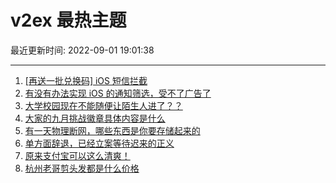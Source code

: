 # v2ex 最热主题

最近更新时间: 2022-09-01 19:01:38

--- 
1. [[再送一批兑换码] iOS 短信拦截](https://www.v2ex.com/t/876876) 
2. [有没有办法实现 iOS 的通知筛选，受不了广告了](https://www.v2ex.com/t/876883) 
3. [大学校园现在不能随便让陌生人进了？？](https://www.v2ex.com/t/876910) 
4. [大家的九月挑战徽章具体内容是什么](https://www.v2ex.com/t/876875) 
5. [有一天物理断网，哪些东西是你要存储起来的](https://www.v2ex.com/t/876861) 
6. [单方面辞退，已经立案等待迟来的正义](https://www.v2ex.com/t/876946) 
7. [原来支付宝可以这么清爽！](https://www.v2ex.com/t/876963) 
8. [杭州老哥剪头发都是什么价格](https://www.v2ex.com/t/876979) 
